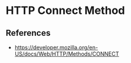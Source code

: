 # HTTP Connect Method

## References

- https://developer.mozilla.org/en-US/docs/Web/HTTP/Methods/CONNECT
